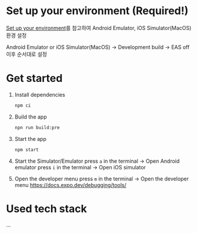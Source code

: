 # Set up your environment (Required!)

[Set up your environment](https://docs.expo.dev/get-started/set-up-your-environment/)를 참고하여 Android Emulator, iOS Simulator(MacOS) 환경 설정

Android Emulator or iOS Simulator(MacOS) -> Development build -> EAS off 이후 순서대로 설정

# Get started

1. Install dependencies

   ```bash
   npm ci
   ```

2. Build the app

   ```bash
   npn run build:pre
   ```

3. Start the app

   ```bash
   npm start
   ```

4. Start the Simulator/Emulator
   press `a` in the terminal -> Open Android emulator
   press `i` in the terminal -> Open iOS simulator

5. Open the developer menu
   press `m` in the terminal -> Open the developer menu
   https://docs.expo.dev/debugging/tools/

# Used tech stack

...
